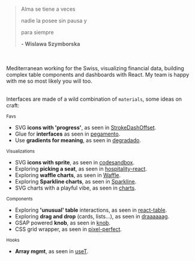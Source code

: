 

<!---
polmoneys/polmoneys is a ✨ special ✨ repository because its `README.md` (this file) appears on your GitHub profile.
You can click the Preview link to take a look at your changes.
--->
<br/>

>Alma se tiene a veces 
>
>nadie la posee sin pausa y
>
>para siempre
>
>**- Wislawa Szymborska**


<br/>
<br/>
Mediterranean working for the Swiss, visualizing financial data, building complex table components and dashboards with React. My team is happy with me so most likely you will too. 

<br/>
<br/>

Interfaces are made of a wild combination of `materials`, some ideas on craft: 

<sub>Favs</sub>
- SVG **icons with 'progress'**, as seen in [StrokeDashOffset](https://github.com/polmoneys/StrokeDashoffset).
- Glue for **interfaces** as seen in [pegamento](https://github.com/polmoneys/pegamento).
- Use **gradients for meaning**, as seen in [degradado](https://github.com/polmoneys/degradado).

<sub>Visualizations</sub>
- SVG **icons with sprite**, as seen in [codesandbox](https://codesandbox.io/s/icon-svg-sprite-jgppz5).
- Exploring **picking a seat**, as seen in [hospitality-react](https://github.com/polmoneys/hospitality-react).
- Exploring **waffle charts**, as seen in [Waffle](https://github.com/polmoneys/Waffle).
- Exploring **Sparkline charts**, as seen in [Sparkline](https://github.com/polmoneys/Sparkline).
- SVG charts with a playful vibe, as seen in [charts](https://github.com/polmoneys/charts).

<sub>Components</sub>
- Exploring **'unusual' table** interactions, as seen in [react-table](https://github.com/polmoneys/react-table).
- Exploring **drag and drop** (cards, lists...), as seen in [draaaaaag](https://github.com/polmoneys/draaaaaag).
- GSAP powered **knob**, as seen in [knob](https://github.com/polmoneys/knob).
- CSS grid wrapper, as seen in [pixel-perfect](https://github.com/polmoneys/pixel-perfect).

<sub>Hooks</sub>
- **Array mgmt**, as seen in [useT](https://github.com/polmoneys/useT).





